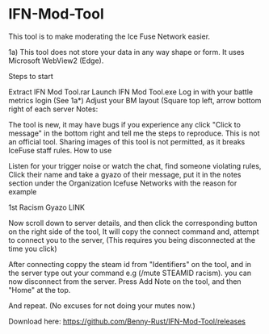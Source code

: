 # IFN-Mod-Tool
This tool is to make moderating the Ice Fuse Network easier.

1a) This tool does not store your data in any way shape or form. It uses Microsoft WebView2 (Edge).

Steps to start

Extract IFN Mod Tool.rar
Launch IFN Mod Tool.exe
Log in with your battle metrics login (See 1a*)
Adjust your BM layout (Square top left, arrow bottom right of each server
Notes:

The tool is new, it may have bugs if you experience any click "Click to message" in the bottom right and tell me the steps to reproduce.
This is not an official tool.
Sharing images of this tool is not permitted, as it breaks IceFuse staff rules.
How to use

Listen for your trigger noise or watch the chat, find someone violating rules, Click their name and take a gyazo of their message, put it in the notes section under the Organization Icefuse Networks with the reason for example

1st Racism Gyazo LINK

Now scroll down to server details, and then click the corresponding button on the right side of the tool, It will copy the connect command and, attempt to connect you to the server, (This requires you being disconnected at the time you click)

After connecting coppy the steam id from "Identifiers" on the tool, and in the server type out your command e.g (/mute STEAMID racism). you can now disconnect from the server. Press Add Note on the tool, and then "Home" at the top.

And repeat. (No excuses for not doing your mutes now.)

Download here: https://github.com/Benny-Rust/IFN-Mod-Tool/releases
